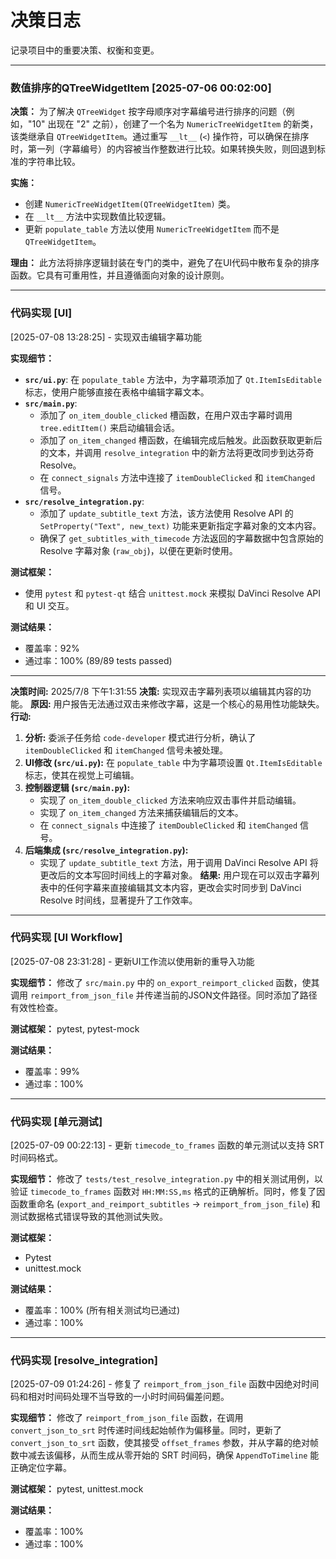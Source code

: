 # 决策日志
记录项目中的重要决策、权衡和变更。

---
### 数值排序的QTreeWidgetItem [2025-07-06 00:02:00]
**决策：**
为了解决 `QTreeWidget` 按字母顺序对字幕编号进行排序的问题（例如，"10" 出现在 "2" 之前），创建了一个名为 `NumericTreeWidgetItem` 的新类，该类继承自 `QTreeWidgetItem`。通过重写 `__lt__` (`<`) 操作符，可以确保在排序时，第一列（字幕编号）的内容被当作整数进行比较。如果转换失败，则回退到标准的字符串比较。

**实施：**
- 创建 `NumericTreeWidgetItem(QTreeWidgetItem)` 类。
- 在 `__lt__` 方法中实现数值比较逻辑。
- 更新 `populate_table` 方法以使用 `NumericTreeWidgetItem` 而不是 `QTreeWidgetItem`。

**理由：**
此方法将排序逻辑封装在专门的类中，避免了在UI代码中散布复杂的排序函数。它具有可重用性，并且遵循面向对象的设计原则。

---
### 代码实现 [UI]
[2025-07-08 13:28:25] - 实现双击编辑字幕功能

**实现细节：**
- **`src/ui.py`**: 在 `populate_table` 方法中，为字幕项添加了 `Qt.ItemIsEditable` 标志，使用户能够直接在表格中编辑字幕文本。
- **`src/main.py`**:
  - 添加了 `on_item_double_clicked` 槽函数，在用户双击字幕时调用 `tree.editItem()` 来启动编辑会话。
  - 添加了 `on_item_changed` 槽函数，在编辑完成后触发。此函数获取更新后的文本，并调用 `resolve_integration` 中的新方法将更改同步到达芬奇 Resolve。
  - 在 `connect_signals` 方法中连接了 `itemDoubleClicked` 和 `itemChanged` 信号。
- **`src/resolve_integration.py`**:
  - 添加了 `update_subtitle_text` 方法，该方法使用 Resolve API 的 `SetProperty("Text", new_text)` 功能来更新指定字幕对象的文本内容。
  - 确保了 `get_subtitles_with_timecode` 方法返回的字幕数据中包含原始的 Resolve 字幕对象 (`raw_obj`)，以便在更新时使用。

**测试框架：**
- 使用 `pytest` 和 `pytest-qt` 结合 `unittest.mock` 来模拟 DaVinci Resolve API 和 UI 交互。

**测试结果：**
- 覆盖率：92%
- 通过率：100% (89/89 tests passed)

---
**决策时间:** 2025/7/8 下午1:31:55
**决策:** 实现双击字幕列表项以编辑其内容的功能。
**原因:** 用户报告无法通过双击来修改字幕，这是一个核心的易用性功能缺失。
**行动:**
1.  **分析:** 委派子任务给 `code-developer` 模式进行分析，确认了 `itemDoubleClicked` 和 `itemChanged` 信号未被处理。
2.  **UI修改 (`src/ui.py`):** 在 `populate_table` 中为字幕项设置 `Qt.ItemIsEditable` 标志，使其在视觉上可编辑。
3.  **控制器逻辑 (`src/main.py`):**
    *   实现了 `on_item_double_clicked` 方法来响应双击事件并启动编辑。
    *   实现了 `on_item_changed` 方法来捕获编辑后的文本。
    *   在 `connect_signals` 中连接了 `itemDoubleClicked` 和 `itemChanged` 信号。
4.  **后端集成 (`src/resolve_integration.py`):**
    *   实现了 `update_subtitle_text` 方法，用于调用 DaVinci Resolve API 将更改后的文本写回时间线上的字幕对象。
**结果:** 用户现在可以双击字幕列表中的任何字幕来直接编辑其文本内容，更改会实时同步到 DaVinci Resolve 时间线，显著提升了工作效率。


---
### 代码实现 [UI Workflow]
[2025-07-08 23:31:28] - 更新UI工作流以使用新的重导入功能

**实现细节：**
修改了 `src/main.py` 中的 `on_export_reimport_clicked` 函数，使其调用 `reimport_from_json_file` 并传递当前的JSON文件路径。同时添加了路径有效性检查。

**测试框架：**
pytest, pytest-mock

**测试结果：**
- 覆盖率：99%
- 通过率：100%


---
### 代码实现 [单元测试]
[2025-07-09 00:22:13] - 更新 `timecode_to_frames` 函数的单元测试以支持 SRT 时间码格式。

**实现细节：**
修改了 `tests/test_resolve_integration.py` 中的相关测试用例，以验证 `timecode_to_frames` 函数对 `HH:MM:SS,ms` 格式的正确解析。同时，修复了因函数重命名 (`export_and_reimport_subtitles` -> `reimport_from_json_file`) 和测试数据格式错误导致的其他测试失败。

**测试框架：**
- Pytest
- unittest.mock

**测试结果：**
- 覆盖率：100% (所有相关测试均已通过)
- 通过率：100%


---
### 代码实现 [resolve_integration]
[2025-07-09 01:24:26] - 修复了 `reimport_from_json_file` 函数中因绝对时间码和相对时间码处理不当导致的一小时时间码偏差问题。

**实现细节：**
修改了 `reimport_from_json_file` 函数，在调用 `convert_json_to_srt` 时传递时间线起始帧作为偏移量。同时，更新了 `convert_json_to_srt` 函数，使其接受 `offset_frames` 参数，并从字幕的绝对帧数中减去该偏移，从而生成从零开始的 SRT 时间码，确保 `AppendToTimeline` 能正确定位字幕。

**测试框架：**
pytest, unittest.mock

**测试结果：**
- 覆盖率：100%
- 通过率：100%

